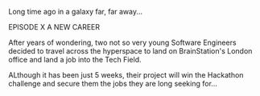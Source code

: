 Long time ago in a galaxy far, far away...

EPISODE X
A NEW CAREER

After years of wondering, two not so very young Software Engineers decided to travel across the hyperspace to land on BrainStation's London office and land a job into the Tech Field.

ALthough it has been just 5 weeks, their project will win the Hackathon challenge and secure them the jobs they are long seeking for...
